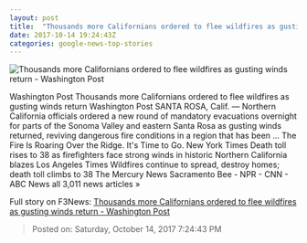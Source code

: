 ```yaml
---
layout: post
title:  "Thousands more Californians ordered to flee wildfires as gusting winds return - Washington Post"
date: 2017-10-14 19:24:43Z
categories: google-news-top-stories
---
```


![Thousands more Californians ordered to flee wildfires as gusting winds return - Washington Post](https://www.washingtonpost.com/resizer/bYasj-ozIMaPjHFLJSH9E2SncNg=/1484x0/arc-anglerfish-washpost-prod-washpost.s3.amazonaws.com/public/L5DCSXFJHI6FVFWMLIKGU7KYME.jpg)

Washington Post Thousands more Californians ordered to flee wildfires as gusting winds return Washington Post SANTA ROSA, Calif. — Northern California officials ordered a new round of mandatory evacuations overnight for parts of the Sonoma Valley and eastern Santa Rosa as gusting winds returned, reviving dangerous fire conditions in a region that has been ... The Fire Is Roaring Over the Ridge. It's Time to Go. New York Times Death toll rises to 38 as firefighters face strong winds in historic Northern California blazes Los Angeles Times Wildfires continue to spread, destroy homes; death toll climbs to 38 The Mercury News Sacramento Bee - NPR - CNN - ABC News all 3,011 news articles »


Full story on F3News: [Thousands more Californians ordered to flee wildfires as gusting winds return - Washington Post](http://www.f3nws.com/n/hEJSNJ)

> Posted on: Saturday, October 14, 2017 7:24:43 PM

